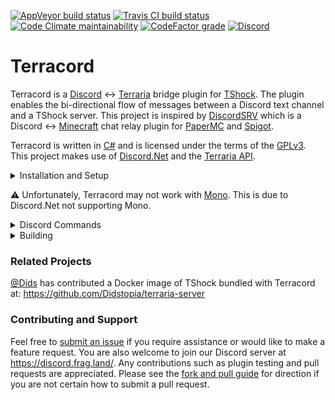 [![AppVeyor build status](https://img.shields.io/appveyor/ci/ldilley/terracord?label=AppVeyor%20build%20status)](https://ci.appveyor.com/project/ldilley/terracord)
[![Travis CI build status](https://img.shields.io/travis/com/FragLand/terracord?label=Travis%20CI%20build%20status)](https://travis-ci.com/FragLand/terracord)
[![Code Climate maintainability](https://img.shields.io/codeclimate/maintainability-percentage/FragLand/terracord?label=Code%20Climate%20maintainability)](https://codeclimate.com/github/FragLand/terracord/maintainability)
[![CodeFactor grade](https://img.shields.io/codefactor/grade/github/FragLand/terracord?label=CodeFactor%20quality)](https://www.codefactor.io/repository/github/fragland/terracord)
[![Discord](https://img.shields.io/discord/540333638479380487?label=Discord)](https://discord.frag.land/)

Terracord
=========
Terracord is a [Discord](https://discord.com/) ↔ [Terraria](https://terraria.org/) bridge plugin for
[TShock](https://tshock.co/). The plugin enables the bi-directional flow of messages between a Discord text
channel and a TShock server. This project is inspired by [DiscordSRV](https://github.com/DiscordSRV/DiscordSRV)
which is a Discord ↔ [Minecraft](http://www.minecraft.net/) chat relay plugin for [PaperMC](https://papermc.io/)
and [Spigot](https://www.spigotmc.org/).

Terracord is written in [C#](https://docs.microsoft.com/en-us/dotnet/csharp/) and is licensed under the terms of
the [GPLv3](https://www.gnu.org/licenses/gpl-3.0.en.html). This project makes use of
[Discord.Net](https://github.com/discord-net/Discord.Net) and the [Terraria API](https://github.com/Pryaxis/TerrariaAPI-Server).

<details>
<summary>Installation and Setup</summary>

### Discord Bot
1. Follow the instructions [here](https://github.com/reactiflux/discord-irc/wiki/Creating-a-discord-bot-&-getting-a-token)
to create a bot and invite it to your server. Take note of the bot token, you'll need it later.

1. Give the bot the following server-wide permissions:

   <details>
   <summary>Permissions</summary>
   
   | Permission | Required | Effect | Scope |
   | -- | -- | -- | -- |
   | Read Text Channels & See Voice Channels / Read Messages | ✔ Yes | | Server / Channel |
   | Send Messages | ✔ Yes | | Server / Channel |
   | Read Message History | ✔ Yes | | Server / Channel |
   | Change Nickname | ❌ No | Configuration reload (?) | Server |
   | Embed Links | ❌ No | | Server / Channel |
   | Manage Channel(s) | ❌ No | Allows the bot to dynamically update the channel topic with info about the Terraria server. | Server / Channel |
   | Use External Emojis | ❌ No | | Server / Channel |
   
   - **Server** scope means the permission is added to the bot's role on <kbd><kbd>Server Settings</kbd>⇒<kbd>Roles</kbd></kbd>.  
   - **Channel** scope means the permission is added to the bot (or its role) directly in the desired text channel on
   <kbd><kbd>Edit Channel</kbd>⇒<kbd>Permissions</kbd></kbd>.  
   - **Server / Channel** scope means the permission can either be a **Server** or **Channel** permission.  
   </details>

1. Copy the ID of the desired text channel following the instructions
[here](https://support.discordapp.com/hc/en-us/articles/206346498-Where-can-I-find-my-User-Server-Message-ID-) and also take
note of it.

### TShock Plugin
1. Copy `Terracord.dll` and its dependencies into your TShock `ServerPlugins` directory. The dependencies are the following:
`Discord.Net.Core.dll`, `Discord.Net.Rest.dll`, `Discord.Net.WebSocket.dll`, `Newtonsoft.Json.dll`,
`System.Collections.Immutable.dll`, and `System.Interactive.Async.dll`. They should
be contained in any release archive.

   Ensure that the version of `Newtonsoft.Json.dll` copied to the `ServerPlugins` directory is ≥ 11.0.2. This is a required
   dependency of Discord.Net. The instance of this DLL included with TShock 4.4.0 is older (10.0.3), and using it results in
   not being able to establish a connection to a Discord servers.

1. Edit `terracord.xml` to set your bot token and Discord channel ID, both obtained in the [Discord Bot](#Discord-Bot)
section. This file should be saved to the `tshock/Terracord` directory. Other settings in this configuration file may also be
changed to your liking.

1. Restart your TShock server to load the plugin. For review or troubleshooting purposes, `terracord.log` can be found in
the `tshock/Terracord` directory.
</details>

:warning: Unfortunately, Terracord may not work with [Mono](https://www.mono-project.com/). This is due to Discord.Net
not supporting Mono.

<details>
<summary>Discord Commands</summary>

| Command | Description |
| -- | -- |
| `help` | Display commands list |
| `playerlist` | Display online players |
| `serverinfo` | Display server details |
| `uptime` | Displays plugin uptime |

If a command is not on this list, and the issuing Discord user has one of the admin roles or is the bot owner (both configured
at `terracord.xml`), the command will be forwarded to be handled by the Terraria server and other plugins.
</details>

<details>
<summary>Building</summary>

#### Visual Studio
1. Download and install [Visual Studio](https://visualstudio.microsoft.com/) if you do not have the software. The community
edition is free and contains the essentials to build Terracord. In particular, you want the ".NET desktop development" workload.
The "NuGet package manager" is also required to pull in the Discord.Net dependencies. Other individual components such as
debuggers, profilers, "Git for Windows", and the "GitHub extension for Visual Studio" may be useful.

2. Obtain a copy of the Terracord source code if you have not already. This can be performed with
`git clone https://github.com/FragLand/terracord.git`. You may alternatively
[download a zip archive of the source](https://github.com/FragLand/terracord/archive/master.zip) and extract the contents
to an arbitrary location.

3. Download the latest [TShock release](https://github.com/Pryaxis/TShock/releases).

4. Create a directory named `lib` at the same path where `Terracord.sln` resides.

5. Extract `OTAPI.dll`, `TerrariaServer.exe`, and `TShockAPI.dll` from the TShock zip archive and then place these 3 files
under the `lib` directory you recently created during step 4.

6. Open `Terracord.sln` using Visual Studio.

7. NuGet should automatically download Discord.Net and its dependencies based on `Terracord.csproj`. If not, you can manually
install `Discord.Net.Core` and `Discord.Net.WebSocket` via NuGet. You may also attempt to right-click the solution in the
"Solution Explorer" of Visual Studio and then left-click "Restore NuGet Packages".

8. Use <kbd><kbd>Build</kbd>⇒<kbd>Build Solution</kbd></kbd> or <kbd><kbd>Ctrl</kbd>+<kbd>Shift</kbd>+<kbd>b</kbd></kbd> to
build Terracord.

9. If all goes well, you should have a shiny new `Terracord.dll` at the path referenced in the build output. Enjoy!

#### .NET Core
1. Install [.NET Core SDK](https://dotnet.microsoft.com/download/dotnet-core/3.1). .NET Core SDK 3.1.100 is known to
successfully build Terracord. You can also [configure various Linux package managers](https://docs.microsoft.com/en-us/dotnet/core/install/linux-package-manager-debian10)
to install .NET core. This has the added benefit of being able to easily update the software.

2. Obtain a copy of the Terracord source code:

   `git clone https://github.com/FragLand/terracord.git`

   Or:

   `wget https://github.com/FragLand/terracord/archive/master.zip && unzip master.zip`

3. Download and extract the latest [TShock release](https://github.com/Pryaxis/TShock/releases):

   `wget https://github.com/Pryaxis/TShock/releases/download/vx.x.x/tshock_x.x.x.zip && unzip tshock_x.x.x.zip`

4. Create a directory named `lib` at the same path where `Terracord.sln` resides:

   `mkdir terracord/lib`

5. Copy `OTAPI.dll`, `TerrariaServer.exe`, and `TShockAPI.dll` to `lib`:

   `cp OTAPI.dll TerrariaServer.exe ServerPlugins/TShockAPI.dll terracord/lib`

6. Install dependencies:

   `cd terracord`

   `dotnet restore`

7. Begin build:

   `dotnet build -c <Debug|Release>`

8. You should now have a `Terracord.dll`.

#### Mono
:warning: As mentioned previously, loading `Terracord.dll` with Mono may not work considering Discord.Net does not
support this. Therefore, the following steps should be considered experimental.

1. Install Mono and NuGet. Under [Debian](http://www.debian.org/), this can be achieved via:

   `apt-get install mono-complete nuget`

2. Obtain a copy of the Terracord source code:

   `git clone https://github.com/FragLand/terracord.git`

   Or:

   `wget https://github.com/FragLand/terracord/archive/master.zip && unzip master.zip`

3. Download and extract the latest [TShock release](https://github.com/Pryaxis/TShock/releases):

   `wget https://github.com/Pryaxis/TShock/releases/download/vx.x.x/tshock_x.x.x.zip && unzip tshock_x.x.x.zip`

4. Create a directory named `lib` at the same path where `Terracord.sln` resides:

   `mkdir terracord/lib`

5. Copy `OTAPI.dll`, `TerrariaServer.exe`, and `TShockAPI.dll` to `lib`:

   `cp OTAPI.dll TerrariaServer.exe ServerPlugins/TShockAPI.dll terracord/lib`

6. Install dependencies:

   `cd terracord`

   `nuget restore Terracord.sln`

7. Begin build:

   `xbuild /p:Configuration=<Debug|Release> Terracord.sln`
   
   Or:
   
   `msbuild /p:Configuration=<Debug|Release> Terracord.sln`

8. With luck, a wild `Terracord.dll` will appear.
</details>

### Related Projects
[@Dids](https://github.com/Dids) has contributed a Docker image of TShock bundled with Terracord at: https://github.com/Didstopia/terraria-server

### Contributing and Support
Feel free to [submit an issue](https://github.com/FragLand/terracord/issues/new) if you require assistance or would like to
make a feature request. You are also welcome to join our Discord server at https://discord.frag.land/. Any contributions such
as plugin testing and pull requests are appreciated. Please see the
[fork and pull guide](https://help.github.com/en/github/collaborating-with-issues-and-pull-requests/creating-a-pull-request-from-a-fork)
for direction if you are not certain how to submit a pull request.
